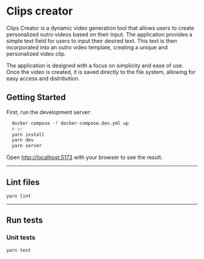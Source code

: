 # Clips creator

Clips Creator is a dynamic video generation tool that allows users to create personalized outro videos based on their input. The application provides a simple text field for users to input their desired text. This text is then incorporated into an outro video template, creating a unique and personalized video clip.

The application is designed with a focus on simplicity and ease of use. Once the video is created, it is saved directly to the file system, allowing for easy access and distribution.

## Getting Started

First, run the development server:

```bash
  docker compose -f docker-compose.dev.yml up
  # or
  yarn install
  yarn dev
  yarn server
```

Open [http://localhost:5173](http://localhost:5173) with your browser to see the result.

---

## Lint files

    yarn lint

---

## Run tests

### Unit tests

    yarn test
